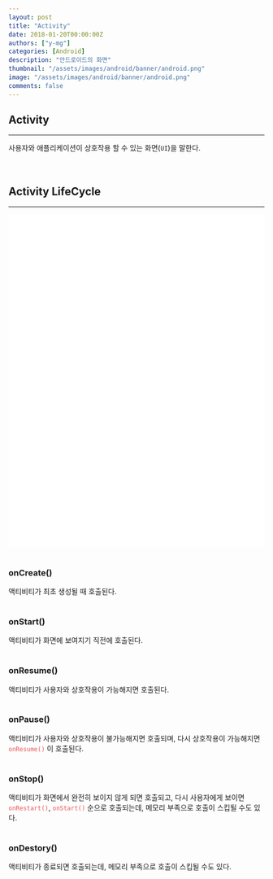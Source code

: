 ```yaml
---
layout: post
title: "Activity"
date: 2018-01-20T00:00:00Z
authors: ["y-mg"]
categories: [Android]
description: "안드로이드의 화면"
thumbnail: "/assets/images/android/banner/android.png"
image: "/assets/images/android/banner/android.png"
comments: false
---
```


## Activity
***
사용자와 애플리케이션이 상호작용 할 수 있는 화면(`UI`)을 말한다.
<br/>
<br/>
<br/>



## Activity LifeCycle
***
<div style="
background-color: #ffffff;
background-image: url(/assets/images/android/content/lifecycle-activity.png);
background-size: contain;
background-repeat: no-repeat;
background-position: center center;
">
<img src="/assets/images/android/content/lifecycle-activity.png" style="visibility: hidden;" />
</div>
<br/>

### onCreate()
액티비티가 최초 생성될 때 호출된다.
<br/>
<br/>

### onStart()
액티비티가 화면에 보여지기 직전에 호출된다.
<br/>
<br/>

### onResume()
액티비티가 사용자와 상호작용이 가능해지면 호출된다.
<br/>
<br/>

### onPause()
액티비티가 사용자와 상호작용이 불가능해지면 호출되며, 다시 상호작용이 가능해지면 <code style="color: #eb5657;">onResume()</code> 이 호출된다.
<br/>
<br/>

### onStop()
액티비티가 화면에서 완전히 보이지 않게 되면 호출되고, 다시 사용자에게 보이면 <code style="color: #eb5657;">onRestart()</code>, <code style="color: #eb5657;">onStart()</code> 순으로 호출되는데, 메모리 부족으로 호출이 스킵될 수도 있다.
<br/>
<br/>

### onDestory()
액티비티가 종료되면 호출되는데, 메모리 부족으로 호출이 스킵될 수도 있다.